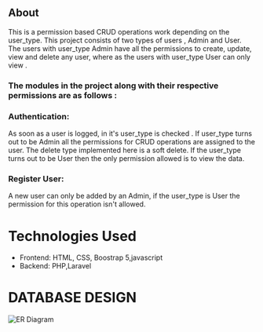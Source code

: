 ## About
<p>This is a permission based CRUD operations work depending on the user_type. This project consists of two types of users , Admin and User. The users with user_type Admin have all the permissions to create, update, view and delete any user, where as the users with user_type User can only view . </p>

### The modules in the project along with their respective permissions are as follows :
### Authentication:
As soon as a user is logged, in it's user_type is checked . If user_type turns out to be Admin all the permissions for CRUD operations are  assigned to the user. The delete type implemented here is a soft delete. If the user_type turns out to be User then the only permission allowed is to view the data.

### Register User:
A new user can only be added by an Admin, if the user_type is User the permission for this operation isn't allowed. 

# Technologies Used
* Frontend: HTML, CSS, Boostrap 5,javascript
* Backend: PHP,Laravel
# DATABASE DESIGN
![ER  Diagram](snapshots/D.png)
